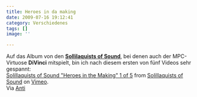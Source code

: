 ```yaml
---
title: Heroes in da making
date: 2009-07-16 19:12:41
category: Verschiedenes
tags: []
image: ''

---
```


Auf das Album von den [**Sollilaquists of Sound**](http://www.solilla.com/), bei denen auch der MPC-Virtuose **DiVinci** mitspielt, bin ich nach diesem ersten von fünf Videos sehr gespannt:  
[Solillaquists of Sound "Heroes in the Making" 1 of 5](http://vimeo.com/5514685) from [Solillaquists of Sound](http://vimeo.com/solilla) on [Vimeo](http://vimeo.com).  
Via [Anti](http://www.antilabelblog.com/?p=1879)
